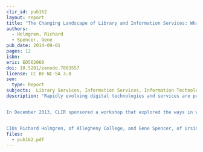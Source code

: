 ```yaml
---
clir_id: pub162
layout: report
title: "The Changing Landscape of Library and Information Services: What Presidents, Provosts, and Finance Officers Need to Know"
authors: 
  - Holmgren, Richard 
  - Spencer, Gene
pub_date: 2014-09-01
pages: 12
isbn:
eric: ED562060
doi: 10.5281/zenodo.7803557
license: CC BY-NC-SA 3.0
seo:
  type: Report
subjects:  Library Services, Information Services, Information Technology, Academic Libraries, Higher Education, Influence of Technology, Organizational Change, Educational Finance, Futures (of Society), Educational Trends, Library Role
description: "Rapidly evolving digital technologies and services are profoundly influencing the financial model supporting many colleges and universities. Institutions that rely solely on traditional solutions to address the growing challenges to the higher education business model are unlikely to thrive. Colleges and universities must identify and seize new opportunities in light of new financial challenges.


In December 2013, CLIR sponsored a workshop that explored the ways in which library and information technology services (LITS) organizations and academic institutions will need to evolve. Workshop participants-members of CLIR’s Chief Information Officers (CIOs) group, responsible for integrated library and information technology services organizations-identified changes they would be likely to face in the next decade and what strategies they should adopt to prepare themselves for this future.


CIOs Richard Holmgren, of Allegheny College, and Gene Spencer, of Ursinus College, draw on the workshop discussions to summarize the key challenges and opportunities facing LITS organizations. Developments of the past decade-from the ubiquity of cell phones to the growth of virtual server infrastructure and the maturation of open-source software support models-have created new opportunities for LITS organizations to improve student outcomes, increase revenue, and manage costs. The authors discuss these opportunities and identify the core competencies that LITS organizations will need to support positive institutional change in the decade ahead."
files:
  - pub162.pdf
---
```

